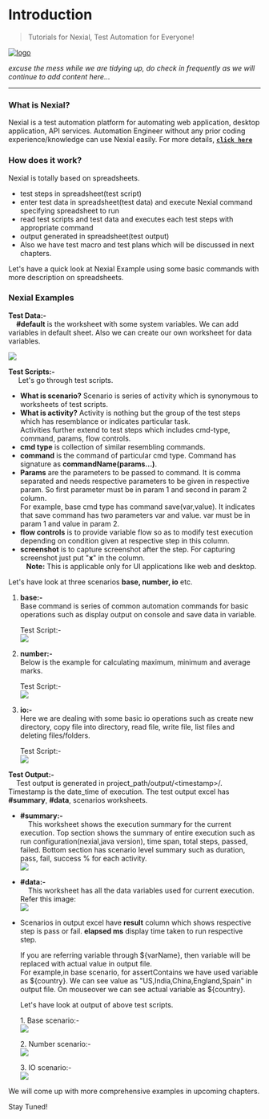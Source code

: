 # Introduction
> Tutorials for Nexial, Test Automation for Everyone!

[![logo](../image/logo.png)](https://nexiality.github.io/documentation/) 

_excuse the mess while we are tidying up, do check in frequently as we will continue to add content here..._

---  

### What is Nexial?<br>
   Nexial is a test automation platform for automating web application, desktop application, API services. Automation Engineer without any prior coding experience/knowledge can use Nexial easily. For more details, **[`click here`](https://nexiality.github.io/documentation/userguide/IntroductionAndFAQ)**
 
### How does it work?
Nexial is totally based on spreadsheets. <br>
- test steps in spreadsheet(test script)
- enter test data in spreadsheet(test data) and execute Nexial command specifying spreadsheet to run
- read test scripts and test data and executes each test steps with appropriate command
- output generated in spreadsheet(test output)<br> 
- Also we have test macro and test plans which will be discussed in next chapters. <br>

Let's have a quick look at Nexial Example using some basic commands with more description on spreadsheets.

### Nexial Examples
**Test Data:-**<br>
&nbsp;&nbsp;&nbsp;&nbsp;**#default** is the worksheet with some system variables. We can add variables in default sheet. Also we can create our own worksheet for data variables.
   
   ![](image/Nexial-Introduction_01.png)

**Test Scripts:-**<br>
&nbsp;&nbsp;&nbsp;&nbsp; Let's go through test scripts.<br>
- **What is scenario?** Scenario is series of activity which is synonymous to worksheets of test scripts.<br>
- **What is activity?** Activity is nothing but the group of the test steps which has resemblance or indicates particular task.<br>
Activities further extend to test steps which includes cmd-type, command, params, flow controls.
- **cmd type** is collection of similar resembling commands.<br> 
- **command** is the command of particular cmd type. Command has signature as **commandName(params...)**.<br> 
- **Params** are the parameters to be passed to command. It is comma separated and needs respective parameters to be given in respective param. So first parameter must be in param 1 and second in param 2 column.<br>
For example, base cmd type has command save(var,value). It indicates that save command has two parameters var and value. var must be in param 1 and value in param 2.
- **flow controls** is to provide variable flow so as to modify test execution depending on condition given at respective step in this column.<br>
- **screenshot** is to capture screenshot after the step. For capturing screenshot just put "**x**" in the column. <br>
&nbsp;&nbsp;&nbsp;**Note:** This is applicable only for UI applications like web and desktop. 

Let's have look at three scenarios **base, number, io** etc.
   
1. **base:-**<br>
    Base command is series of common automation commands for basic operations such as display output on console and save data in variable.
     
    Test Script:- <br>
    ![](image/Nexial-Introduction_02.png)
2. **number:-**<br>
    Below is the example for calculating maximum, minimum and average marks. 
    
    Test Script:- <br>
    ![](image/Nexial-Introduction_03.png)

3. **io:-**<br>
    Here we are dealing with some basic io operations such as create new directory, copy file into directory, read file, write file, list files and deleting files/folders.
        
    Test Script:- <br>
    ![](image/Nexial-Introduction_04.png)
    

**Test Output:-**<br>
&nbsp;&nbsp;&nbsp;&nbsp;Test output is generated in project_path/output/\<timestamp\>/. Timestamp is the date_time of execution. The test output excel has **#summary**, **#data**, scenarios worksheets.<br> 
    
- **#summary:-**<br>
    &nbsp;&nbsp;&nbsp;&nbsp;This worksheet shows the execution summary for the current execution. 
    Top section shows the summary of entire execution such as run configuration(nexial,java version), time span, total steps, passed, failed. Bottom section has scenario level summary such as duration, pass, fail, success % for each activity. <br>
    ![](image/Nexial-Introduction_05.png)<br>
        
- **#data:-**<br> 
    &nbsp;&nbsp;&nbsp;&nbsp;This worksheet has all the data variables used for current execution. Refer this image:<br>
    ![](image/Nexial-Introduction_06.png)<br>
    
- Scenarios in output excel have **result** column which shows respective step is pass or fail. **elapsed ms** display time taken to run respective step.<br>

   If you are referring variable through ${varName}, then variable will be replaced with actual value in output file.<br> 
   For example,in base scenario, for assertContains we have used variable as ${country}. We can see value as "US,India,China,England,Spain" in output file. On mouseover we can see actual variable as ${country}.<br>
   
   Let's have look at output of above test scripts.
   
   1\. Base scenario:-<br>
   ![](image/Nexial-Introduction_07.png)
    
   2\. Number scenario:-<br>
    ![](image/Nexial-Introduction_08.png)
    
   3\. IO scenario:-<br>
   ![](image/Nexial-Introduction_09.png)
    
 We will come up with more comprehensive examples in upcoming chapters. <br> 
 
 Stay Tuned!
 
 